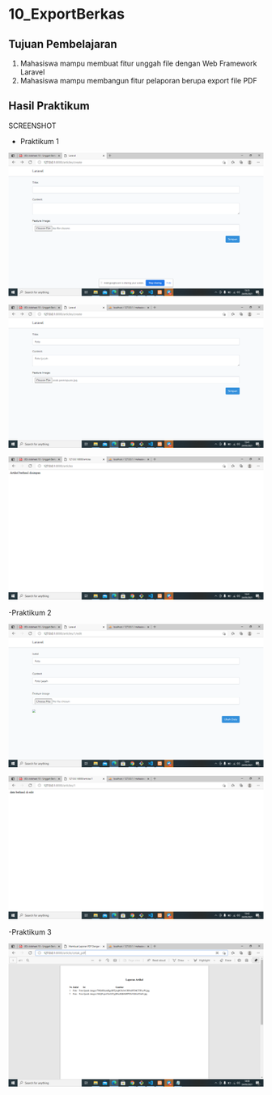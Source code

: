 # 10_ExportBerkas

## Tujuan Pembelajaran

1. Mahasiswa mampu membuat fitur unggah file dengan Web Framework Laravel
2. Mahasiswa mampu membangun fitur pelaporan berupa export file PDF

## Hasil Praktikum 

SCREENSHOT

- Praktikum 1


![contoh gambar](img/prak1.PNG)

![contoh gambar](img/1.PNG)

![contoh gambar](img/2.PNG)

-Praktikum 2

![contoh gambar](img/prak2.PNG)

![contoh gambar](img/3.PNG)


-Praktikum 3

![contoh gambar](img/prak3.PNG)

